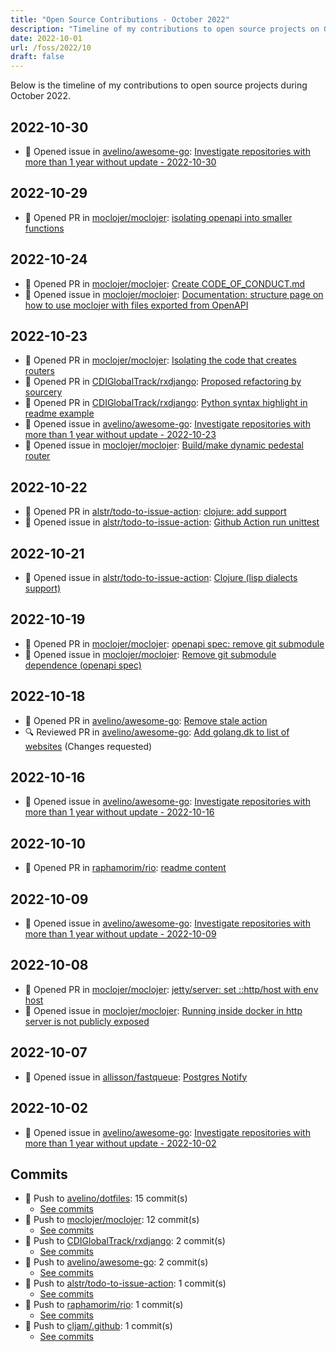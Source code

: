 ```yaml
---
title: "Open Source Contributions - October 2022"
description: "Timeline of my contributions to open source projects on GitHub during October 2022."
date: 2022-10-01
url: /foss/2022/10
draft: false
---
```


Below is the timeline of my contributions to open source projects during October 2022.

## 2022-10-30

- 🐛 Opened issue in [avelino/awesome-go](https://github.com/avelino/awesome-go): [Investigate repositories with more than 1 year without update - 2022-10-30](https://github.com/avelino/awesome-go/issues/4583)

## 2022-10-29

- 🔀 Opened PR in [moclojer/moclojer](https://github.com/moclojer/moclojer): [isolating openapi into smaller functions](https://github.com/moclojer/moclojer/pull/75)

## 2022-10-24

- 🔀 Opened PR in [moclojer/moclojer](https://github.com/moclojer/moclojer): [Create CODE_OF_CONDUCT.md](https://github.com/moclojer/moclojer/pull/74)
- 🐛 Opened issue in [moclojer/moclojer](https://github.com/moclojer/moclojer): [Documentation: structure page on how to use moclojer with files exported from OpenAPI](https://github.com/moclojer/moclojer/issues/73)

## 2022-10-23

- 🔀 Opened PR in [moclojer/moclojer](https://github.com/moclojer/moclojer): [Isolating the code that creates routers](https://github.com/moclojer/moclojer/pull/72)
- 🔀 Opened PR in [CDIGlobalTrack/rxdjango](https://github.com/CDIGlobalTrack/rxdjango): [Proposed refactoring by sourcery](https://github.com/CDIGlobalTrack/rxdjango/pull/2)
- 🔀 Opened PR in [CDIGlobalTrack/rxdjango](https://github.com/CDIGlobalTrack/rxdjango): [Python syntax highlight in readme example](https://github.com/CDIGlobalTrack/rxdjango/pull/1)
- 🐛 Opened issue in [avelino/awesome-go](https://github.com/avelino/awesome-go): [Investigate repositories with more than 1 year without update - 2022-10-23](https://github.com/avelino/awesome-go/issues/4574)
- 🐛 Opened issue in [moclojer/moclojer](https://github.com/moclojer/moclojer): [Build/make dynamic pedestal router](https://github.com/moclojer/moclojer/issues/71)

## 2022-10-22

- 🔀 Opened PR in [alstr/todo-to-issue-action](https://github.com/alstr/todo-to-issue-action): [clojure: add support](https://github.com/alstr/todo-to-issue-action/pull/131)
- 🐛 Opened issue in [alstr/todo-to-issue-action](https://github.com/alstr/todo-to-issue-action): [Github Action run unittest](https://github.com/alstr/todo-to-issue-action/issues/132)

## 2022-10-21

- 🐛 Opened issue in [alstr/todo-to-issue-action](https://github.com/alstr/todo-to-issue-action): [Clojure (lisp dialects support)](https://github.com/alstr/todo-to-issue-action/issues/129)

## 2022-10-19

- 🔀 Opened PR in [moclojer/moclojer](https://github.com/moclojer/moclojer): [openapi spec: remove git submodule](https://github.com/moclojer/moclojer/pull/70)
- 🐛 Opened issue in [moclojer/moclojer](https://github.com/moclojer/moclojer): [Remove git submodule dependence (openapi spec)](https://github.com/moclojer/moclojer/issues/69)

## 2022-10-18

- 🔀 Opened PR in [avelino/awesome-go](https://github.com/avelino/awesome-go): [Remove stale action](https://github.com/avelino/awesome-go/pull/4558)
- 🔍 Reviewed PR in [avelino/awesome-go](https://github.com/avelino/awesome-go): [Add golang.dk to list of websites](https://github.com/avelino/awesome-go/pull/4557#pullrequestreview-1145522692) (Changes requested)

## 2022-10-16

- 🐛 Opened issue in [avelino/awesome-go](https://github.com/avelino/awesome-go): [Investigate repositories with more than 1 year without update - 2022-10-16](https://github.com/avelino/awesome-go/issues/4548)

## 2022-10-10

- 🔀 Opened PR in [raphamorim/rio](https://github.com/raphamorim/rio): [readme content](https://github.com/raphamorim/rio/pull/5)

## 2022-10-09

- 🐛 Opened issue in [avelino/awesome-go](https://github.com/avelino/awesome-go): [Investigate repositories with more than 1 year without update - 2022-10-09](https://github.com/avelino/awesome-go/issues/4520)

## 2022-10-08

- 🔀 Opened PR in [moclojer/moclojer](https://github.com/moclojer/moclojer): [jetty/server: set ::http/host with env host](https://github.com/moclojer/moclojer/pull/68)
- 🐛 Opened issue in [moclojer/moclojer](https://github.com/moclojer/moclojer): [Running inside docker in http server is not publicly exposed](https://github.com/moclojer/moclojer/issues/67)

## 2022-10-07

- 🐛 Opened issue in [allisson/fastqueue](https://github.com/allisson/fastqueue): [Postgres Notify](https://github.com/allisson/fastqueue/issues/30)

## 2022-10-02

- 🐛 Opened issue in [avelino/awesome-go](https://github.com/avelino/awesome-go): [Investigate repositories with more than 1 year without update - 2022-10-02](https://github.com/avelino/awesome-go/issues/4476)

## Commits

- 🔨 Push to [avelino/dotfiles](https://github.com/avelino/dotfiles): 15 commit(s)
  - [See commits](https://github.com/avelino/dotfiles/commits?author=avelino&since=2022-10-01T00:00:00Z&until=2022-10-31T23:59:59Z)
- 🔨 Push to [moclojer/moclojer](https://github.com/moclojer/moclojer): 12 commit(s)
  - [See commits](https://github.com/moclojer/moclojer/commits?author=avelino&since=2022-10-01T00:00:00Z&until=2022-10-31T23:59:59Z)
- 🔨 Push to [CDIGlobalTrack/rxdjango](https://github.com/CDIGlobalTrack/rxdjango): 2 commit(s)
  - [See commits](https://github.com/CDIGlobalTrack/rxdjango/commits?author=avelino&since=2022-10-01T00:00:00Z&until=2022-10-31T23:59:59Z)
- 🔨 Push to [avelino/awesome-go](https://github.com/avelino/awesome-go): 2 commit(s)
  - [See commits](https://github.com/avelino/awesome-go/commits?author=avelino&since=2022-10-01T00:00:00Z&until=2022-10-31T23:59:59Z)
- 🔨 Push to [alstr/todo-to-issue-action](https://github.com/alstr/todo-to-issue-action): 1 commit(s)
  - [See commits](https://github.com/alstr/todo-to-issue-action/commits?author=avelino&since=2022-10-01T00:00:00Z&until=2022-10-31T23:59:59Z)
- 🔨 Push to [raphamorim/rio](https://github.com/raphamorim/rio): 1 commit(s)
  - [See commits](https://github.com/raphamorim/rio/commits?author=avelino&since=2022-10-01T00:00:00Z&until=2022-10-31T23:59:59Z)
- 🔨 Push to [cljam/.github](https://github.com/cljam/.github): 1 commit(s)
  - [See commits](https://github.com/cljam/.github/commits?author=avelino&since=2022-10-01T00:00:00Z&until=2022-10-31T23:59:59Z)

